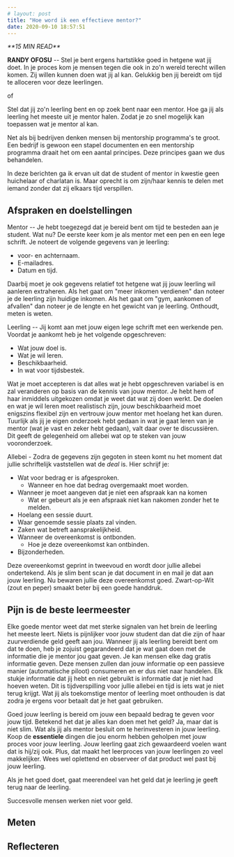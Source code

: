 ```yaml
---
# layout: post
title: "Hoe word ik een effectieve mentor?"
date: 2020-09-10 18:57:51
---
```


<link rel="stylesheet" href="https://cdnjs.cloudflare.com/ajax/libs/font-awesome/4.7.0/css/font-awesome.min.css">
<i class="fa fa-clock-o" aria-hidden="true" style="fontsize:20px"> **15 MIN READ**</i>

**RANDY OFOSU** -- Stel je bent ergens hartstikke goed in hetgene wat jij doet. In je proces kom je mensen tegen die ook in zo'n wereld terecht willen komen. Zij willen kunnen doen wat jij al kan. Gelukkig ben jij bereidt om tijd te alloceren voor deze leerlingen.

of

Stel dat jij zo'n leerling bent en op zoek bent naar een mentor. Hoe ga jij als leerling het meeste uit je mentor halen. Zodat je zo snel mogelijk kan toepassen wat je mentor al kan.

Net als bij bedrijven denken mensen bij mentorship programma's te groot. Een bedrijf is gewoon een stapel documenten en een mentorship programma draait het om een aantal principes. Deze principes gaan we dus behandelen.

In deze berichten ga ik ervan uit dat de student of mentor in kwestie geen huichelaar of charlatan is. Maar oprecht is om zijn/haar kennis te delen met iemand zonder dat zij elkaars tijd verspillen.

## Afspraken en doelstellingen

Mentor -- Je hebt toegezegd dat je bereid bent om tijd te besteden aan je student. Wat nu? De eerste keer kom je als mentor met een pen en een lege schrift. Je noteert de volgende gegevens van je leerling:

- voor- en achternaam.
- E-mailadres.
- Datum en tijd.

Daarbij moet je ook gegevens relatief tot hetgene wat jij jouw leerling wil aanleren extraheren. Als het gaat om "meer inkomen verdienen" dan noteer je de leerling zijn huidige inkomen. Als het gaat om "gym, aankomen of afvallen" dan noteer je de lengte en het gewicht van je leerling. Onthoudt, meten is weten.

Leerling -- Jij komt aan met jouw eigen lege schrift met een werkende pen. Voordat je aankomt heb je het volgende opgeschreven:

- Wat jouw doel is.
- Wat je wil leren.
- Beschikbaarheid.
- In wat voor tijdsbestek.

Wat je moet accepteren is dat alles wat je hebt opgeschreven variabel is en zal veranderen op basis van de kennis van jouw mentor. Je hebt hem of haar inmiddels uitgekozen omdat je weet dat wat zij doen werkt. De doelen en wat je wil leren moet realistisch zijn, jouw beschikbaarheid moet enigszins flexibel zijn en vertrouw jouw mentor met hoelang het kan duren. Tuurlijk als jij je eigen onderzoek hebt gedaan in wat je gaat leren van je mentor (wat je vast en zeker hebt gedaan), valt daar over te discussiëren. Dit geeft de gelegenheid om allebei wat op te steken van jouw vooronderzoek.

Allebei - Zodra de gegevens zijn gegoten in steen komt nu het moment dat jullie schriftelijk vaststellen wat de _deal_ is. Hier schrijf je:

- Wat voor bedrag er is afgesproken.
    - Wanneer en hoe dat bedrag overgemaakt moet worden.
- Wanneer je moet aangeven dat je niet een afspraak kan na komen 
    - Wat er gebeurt als je een afspraak niet kan nakomen zonder het te melden.
- Hoelang een sessie duurt.
- Waar genoemde sessie plaats zal vinden.
- Zaken wat betreft aansprakelijkheid.
- Wanneer de overeenkomst is ontbonden. 
    - Hoe je deze overeenkomst kan ontbinden.
- Bijzonderheden.

Deze overeenkomst geprint in tweevoud en wordt door jullie allebei ondertekend. Als je slim bent scan je dat document in en mail je dat aan jouw leerling. Nu bewaren jullie deze overeenkomst goed. Zwart-op-Wit (zout en peper) smaakt beter bij een goede handdruk.

## Pijn is de beste leermeester

Elke goede mentor weet dat met sterke signalen van het brein de leerling het meeste leert. Niets is pijnlijker voor jouw student dan dat die zijn of haar zuurverdiende geld geeft aan jou. Wanneer jij als leerling bereidt bent om dat te doen, heb je zojuist gegarandeerd dat je wat gaat doen met de informatie die je mentor jou gaat geven. Je kan mensen elke dag gratis informatie geven. Deze mensen zullen dan jouw informatie op een passieve manier (automatische piloot) consumeren en er dus niet naar handelen. Elk stukje informatie dat jij hebt en niet gebruikt is informatie dat je niet had hoeven weten. Dit is tijdverspilling voor jullie allebei en tijd is iets wat je niet terug krijgt. Wat jij als toekomstige mentor of leerling moet onthouden is dat zodra je ergens voor betaalt dat je het gaat gebruiken.

Goed jouw leerling is bereid om jouw een bepaald bedrag te geven voor jouw tijd. Betekend het dat je alles kan doen met het geld? Ja, maar dat is niet slim. Wat als jij als mentor besluit om te herinvesteren in jouw leerling. Koop de **essentiele** dingen die jou enorm hebben geholpen met jouw proces voor jouw leerling. Jouw leerling gaat zich gewaardeerd voelen want dat is hij/zij ook. Plus, dat maakt het leerproces van jouw leerlingen zo veel makkelijker. Wees wel oplettend en observeer of dat product wel past bij jouw leerling.

Als je het goed doet, gaat meerendeel van het geld dat je leerling je geeft terug naar de leerling.

Succesvolle mensen werken niet voor geld.

## Meten

## Reflecteren
